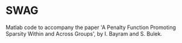 # SWAG
Matlab code to accompany the paper 'A Penalty Function Promoting Sparsity Within and Across Groups', by I. Bayram and S. Bulek.
